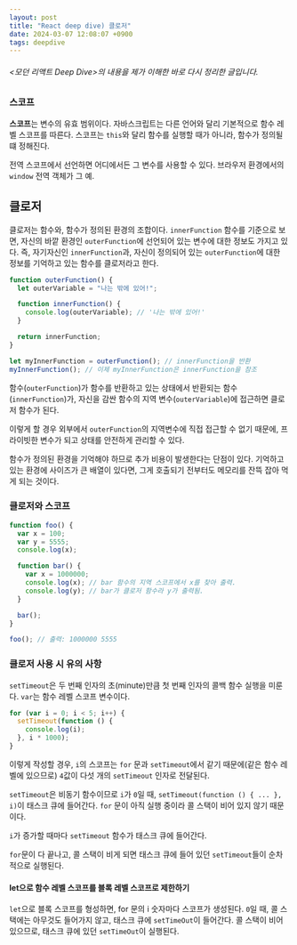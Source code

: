 ```yaml
---
layout: post
title: "React deep dive) 클로저"
date: 2024-03-07 12:08:07 +0900
tags: deepdive
---
```


###### \<모던 리액트 Deep Dive\>의 내용을 제가 이해한 바로 다시 정리한 글입니다.

### 스코프

**스코프**는 변수의 유효 범위이다. 자바스크립트는 다른 언어와 달리 기본적으로 함수 레벨 스코프를 따른다. 스코프는 `this`와 달리 함수를 실행할 때가 아니라, 함수가 정의될 떄 정해진다.

전역 스코프에서 선언하면 어디에서든 그 변수를 사용할 수 있다. 브라우저 환경에서의 `window` 전역 객체가 그 예.

## 클로저

클로저는 함수와, 함수가 정의된 환경의 조합이다. `innerFunction` 함수를 기준으로 보면, 자신의 바깥 환경인 `outerFunction`에 선언되어 있는 변수에 대한 정보도 가지고 있다. 즉, 자기자신인 `innerFunction`과, 자신이 정의되어 있는 `outerFunction`에 대한 정보를 기억하고 있는 함수를 클로저라고 한다.

```js
function outerFunction() {
  let outerVariable = "나는 밖에 있어!";

  function innerFunction() {
    console.log(outerVariable); // '나는 밖에 있어!'
  }

  return innerFunction;
}

let myInnerFunction = outerFunction(); // innerFunction을 반환
myInnerFunction(); // 이제 myInnerFunction은 innerFunction을 참조
```

함수(`outerFunction`)가 함수를 반환하고 있는 상태에서 반환되는 함수(`innerFunction`)가, 자신을 감싼 함수의 지역 변수(`outerVariable`)에 접근하면 클로저 함수가 된다.

이렇게 할 경우 외부에서 `outerFunction`의 지역변수에 직접 접근할 수 없기 때문에, 프라이빗한 변수가 되고 상태를 안전하게 관리할 수 있다.

함수가 정의된 환경을 기억해야 하므로 추가 비용이 발생한다는 단점이 있다. 기억하고 있는 환경에 사이즈가 큰 배열이 있다면, 그게 호출되기 전부터도 메모리를 잔뜩 잡아 먹게 되는 것이다.

### 클로저와 스코프

```js
function foo() {
  var x = 100;
  var y = 5555;
  console.log(x);

  function bar() {
    var x = 1000000;
    console.log(x); // bar 함수의 지역 스코프에서 x를 찾아 출력.
    console.log(y); // bar가 클로저 함수라 y가 출력됨.
  }

  bar();
}

foo(); // 출력: 1000000 5555
```

### 클로저 사용 시 유의 사항

`setTimeout`은 두 번째 인자의 초(minute)만큼 첫 번째 인자의 콜백 함수 실행을 미룬다. `var`는 함수 레벨 스코프 변수이다.

```js
for (var i = 0; i < 5; i++) {
  setTimeout(function () {
    console.log(i);
  }, i * 1000);
}
```

이렇게 작성할 경우, `i`의 스코프는 `for` 문과 `setTimeout`에서 같기 때문에(같은 함수 레벨에 있으므로) `4`값이 다섯 개의 `setTimeout` 인자로 전달된다.

`setTimeout`은 비동기 함수이므로 `i`가 `0`일 때, `setTimeout(function () { ... }, i)`이 태스크 큐에 들어간다. `for` 문이 아직 실행 중이라 콜 스택이 비어 있지 않기 때문이다.

`i`가 증가할 때마다 `setTimeout` 함수가 태스크 큐에 들어간다.

`for`문이 다 끝나고, 콜 스택이 비게 되면 태스크 큐에 들어 있던 `setTimeout`들이 순차적으로 실행된다.

#### let으로 함수 레벨 스코프를 블록 레벨 스코프로 제한하기

`let`으로 블록 스코프를 형성하면, for 문의 i 숫자마다 스코프가 생성된다. `0`일 때, 콜 스택에는 아무것도 들어가지 않고, 태스크 큐에 `setTimeOut`이 들어간다. 콜 스택이 비어 있으므로, 태스크 큐에 있던 `setTimeOut`이 실행된다.
